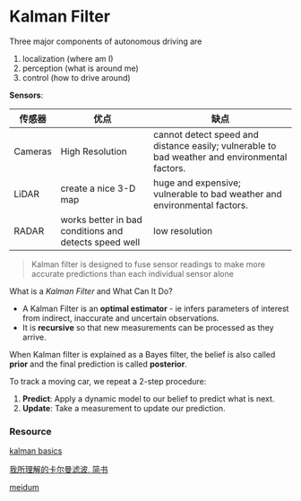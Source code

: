 # Kalman Filter

Three major components of autonomous driving are 

1. localization (where am I)
2. perception (what is around me)
3. control (how to drive around)



**Sensors**:

| 传感器  | 优点                                                  | 缺点                                                         |
| ------- | ----------------------------------------------------- | ------------------------------------------------------------ |
| Cameras | High Resolution                                       | cannot detect speed and distance easily;  vulnerable to bad weather and environmental factors. |
| LiDAR   | create a nice 3-D map                                 | huge and expensive;  vulnerable to bad weather and environmental factors. |
| RADAR   | works better in bad conditions and detects speed well | low resolution                                               |

> Kalman filter is designed to fuse sensor readings to make more accurate predictions than each individual sensor alone





What is a *Kalman Filter* and What Can It Do?

- A Kalman Filter is an **optimal estimator** - ie infers parameters of interest from indirect, inaccurate and uncertain observations.
- It is **recursive** so that new measurements can be processed as they arrive.




When Kalman filter is explained as a Bayes filter,  the belief is also called **prior** and the final prediction is called **posterior**.

To track a moving car, we repeat a 2-step procedure:

1. **Predict**: Apply a dynamic model to our belief to predict what is next.
2. **Update**: Take a measurement to update our prediction.




### Resource

[kalman basics](http://biorobotics.ri.cmu.edu/papers/sbp_papers/integrated3/kleeman_kalman_basics.pdf)

[我所理解的卡尔曼滤波, 简书](https://www.jianshu.com/p/d3b1c3d307e0)

[meidum](https://medium.com/@jonathan_hui/self-driving-object-tracking-intuition-and-the-math-behind-kalman-filter-657d11dd0a90)

